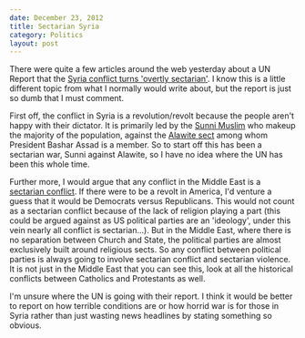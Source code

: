 ```yaml
---
date: December 23, 2012
title: Sectarian Syria 
category: Politics
layout: post
---
```


There were quite a few articles around the web yesterday about a UN Report that the [Syria conflict turns 'overtly sectarian'](http://www.latimes.com/news/world/worldnow/la-fg-wn-syria-united-nations-20121220,0,4358753.story). I know this is a little different topic from what I normally would write about, but the report is just so dumb that I must comment. 

First off, the conflict in Syria is a revolution/revolt because the people aren't happy with their dictator. It is primarily led by the [Sunni Muslim](http://en.wikipedia.org/wiki/Sunni_Islam) who makeup the majority of the population, against the [Alawite sect](http://en.wikipedia.org/wiki/Alawi) among whom President Bashar Assad is a member. So to start off this has been a sectarian war, Sunni against Alawite, so I have no idea where the UN has been this whole time. 

Further more, I would argue that any conflict in the Middle East is a [sectarian conflict](http://en.wikipedia.org/wiki/Sectarian_violence). If there were to be a revolt in America, I'd venture a guess that it would be Democrats versus Republicans. This would not count as a sectarian conflict because of the lack of religion playing a part (this could be argued against as US political parties are an 'ideology', under this vein nearly all conflict is sectarian...). But in the Middle East, where there is no separation between Church and State, the political parties are almost exclusively built around religious sects. So any conflict between political parties is always going to involve sectarian conflict and sectarian violence. It is not just in the Middle East that you can see this, look at all the historical conflicts between Catholics and Protestants as well. 

I'm unsure where the UN is going with their report. I think it would be better to report on how terrible conditions are or how horrid war is for those in Syria rather than just wasting news headlines by stating something so obvious. 